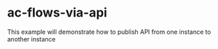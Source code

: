 # ac-flows-via-api
This example will demonstrate how to publish API from one instance to another instance
